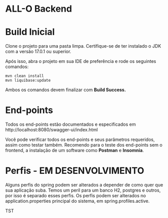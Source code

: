 # ALL-O Backend

# Build Inicial

Clone o projeto para uma pasta limpa. Certifique-se de ter instalado o JDK com a versão 17.0.1 ou superior.

Após isso, abra o projeto em sua IDE de preferência e rode os seguintes comandos:

```
mvn clean install
mvn liquibase:update
```

Ambos os comandos devem finalizar com **Build Success.**

# End-points

Todos os end-points estão documentados e especificados em http://localhost:8080/swagger-ui/index.html

Você pode verificar todos os end-points e seus parâmetros requeridos, assim como testar também. Recomendo para o teste 
dos end-points sem o frontend, a instalação de um software como **Postman** e **Insomnia**.

# Perfis - EM DESENVOLVIMENTO

Alguns perfis do spring podem ser alterados a depender de como quer que sua aplicação suba. Temos um peril para um banco H2,
 postgres e outros, por isso é separado esses perfis. Os perfis podem ser alterados no application.properties principal do sistema, em spring.profiles.active.

TST